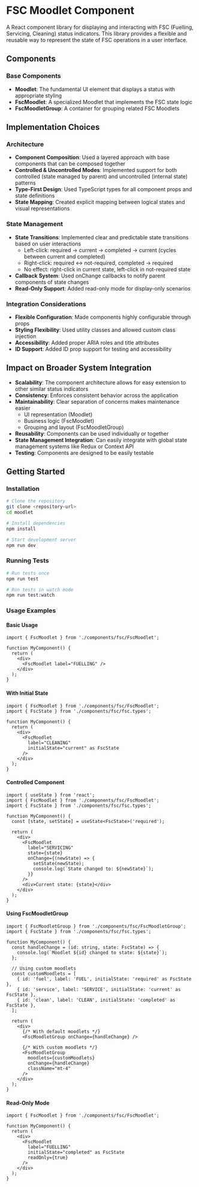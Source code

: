 # FSC Moodlet Component

A React component library for displaying and interacting with FSC (Fuelling, Servicing, Cleaning) status indicators. This library provides a flexible and reusable way to represent the state of FSC operations in a user interface.

## Components

### Base Components
- **Moodlet**: The fundamental UI element that displays a status with appropriate styling
- **FscMoodlet**: A specialized Moodlet that implements the FSC state logic
- **FscMoodletGroup**: A container for grouping related FSC Moodlets

## Implementation Choices

### Architecture

- **Component Composition**: Used a layered approach with base components that can be composed together
- **Controlled & Uncontrolled Modes**: Implemented support for both controlled (state managed by parent) and uncontrolled (internal state) patterns
- **Type-First Design**: Used TypeScript types for all component props and state definitions
- **State Mapping**: Created explicit mapping between logical states and visual representations

### State Management

- **State Transitions**: Implemented clear and predictable state transitions based on user interactions
  - Left-click: required → current → completed → current (cycles between current and completed)
  - Right-click: required ↔ not-required, completed → required
  - No effect: right-click in current state, left-click in not-required state
- **Callback System**: Used onChange callbacks to notify parent components of state changes
- **Read-Only Support**: Added read-only mode for display-only scenarios

### Integration Considerations

- **Flexible Configuration**: Made components highly configurable through props
- **Styling Flexibility**: Used utility classes and allowed custom class injection
- **Accessibility**: Added proper ARIA roles and title attributes
- **ID Support**: Added ID prop support for testing and accessibility

## Impact on Broader System Integration

- **Scalability**: The component architecture allows for easy extension to other similar status indicators
- **Consistency**: Enforces consistent behavior across the application
- **Maintainability**: Clear separation of concerns makes maintenance easier
  - UI representation (Moodlet)
  - Business logic (FscMoodlet)
  - Grouping and layout (FscMoodletGroup)
- **Reusability**: Components can be used individually or together
- **State Management Integration**: Can easily integrate with global state management systems like Redux or Context API
- **Testing**: Components are designed to be easily testable

## Getting Started

### Installation

```bash
# Clone the repository
git clone <repository-url>
cd moodlet

# Install dependencies
npm install

# Start development server
npm run dev
```

### Running Tests

```bash
# Run tests once
npm run test

# Run tests in watch mode
npm run test:watch
```

### Usage Examples

#### Basic Usage

```tsx
import { FscMoodlet } from './components/fsc/FscMoodlet';

function MyComponent() {
  return (
    <div>
      <FscMoodlet label="FUELLING" />
    </div>
  );
}
```

#### With Initial State

```tsx
import { FscMoodlet } from './components/fsc/FscMoodlet';
import { FscState } from './components/fsc/fsc.types';

function MyComponent() {
  return (
    <div>
      <FscMoodlet 
        label="CLEANING" 
        initialState="current" as FscState 
      />
    </div>
  );
}
```

#### Controlled Component

```tsx
import { useState } from 'react';
import { FscMoodlet } from './components/fsc/FscMoodlet';
import { FscState } from './components/fsc/fsc.types';

function MyComponent() {
  const [state, setState] = useState<FscState>('required');
  
  return (
    <div>
      <FscMoodlet 
        label="SERVICING" 
        state={state}
        onChange={(newState) => {
          setState(newState);
          console.log(`State changed to: ${newState}`);
        }} 
      />
      <div>Current state: {state}</div>
    </div>
  );
}
```

#### Using FscMoodletGroup

```tsx
import { FscMoodletGroup } from './components/fsc/FscMoodletGroup';
import { FscState } from './components/fsc/fsc.types';

function MyComponent() {
  const handleChange = (id: string, state: FscState) => {
    console.log(`Moodlet ${id} changed to state: ${state}`);
  };
  
  // Using custom moodlets
  const customMoodlets = [
    { id: 'fuel', label: 'FUEL', initialState: 'required' as FscState },
    { id: 'service', label: 'SERVICE', initialState: 'current' as FscState },
    { id: 'clean', label: 'CLEAN', initialState: 'completed' as FscState },
  ];
  
  return (
    <div>
      {/* With default moodlets */}
      <FscMoodletGroup onChange={handleChange} />
      
      {/* With custom moodlets */}
      <FscMoodletGroup 
        moodlets={customMoodlets}
        onChange={handleChange}
        className="mt-4" 
      />
    </div>
  );
}
```

#### Read-Only Mode

```tsx
import { FscMoodlet } from './components/fsc/FscMoodlet';

function MyComponent() {
  return (
    <div>
      <FscMoodlet 
        label="FUELLING" 
        initialState="completed" as FscState
        readOnly={true}
      />
    </div>
  );
}
```
